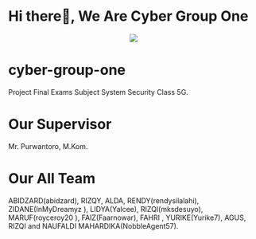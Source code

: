 # Hi there👋, We Are Cyber Group One

<p align="center">
  <a href="https://tenor.com/">
    <img src="https://c.tenor.com/9KSO758KczwAAAAC/anime-welcome.gif"/>
  </a>
</p>

# cyber-group-one
Project Final Exams Subject System Security Class 5G. 

# Our Supervisor 
Mr. Purwantoro, M.Kom. 

# Our All Team
ABIDZARD(abidzard), RIZQY, ALDA, RENDY(rendysilalahi), ZIDANE(InMyDreamyz ), LIDYA(Yalcee), RIZQI(mksdesuyo), MARUF(royceroy20 ), FAIZ(Faarnowar), FAHRI , YURIKE(Yurike7), AGUS, RIZQI and NAUFALDI MAHARDIKA(NobbleAgent57). 
